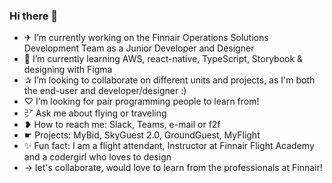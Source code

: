 ### Hi there 👋

- ✈ I’m currently working on the Finnair Operations Solutions Development Team as a Junior Developer and Designer 
- 🌱 I’m currently learning AWS, react-native, TypeScript, Storybook & designing with Figma
- ✰ I’m looking to collaborate on different units and projects, as I'm both the end-user and developer/designer :)
- ♡ I’m looking for pair programming people to learn from!
- ㍐ Ask me about flying or traveling
- ❥ How to reach me: Slack, Teams, e-mail or f2f
- ☛ Projects: MyBid, SkyGuest 2.0, GroundGuest, MyFlight
- ✨ Fun fact: I am a flight attendant, Instructor at Finnair Flight Academy and a codergirl who loves to design
- → let's collaborate, would love to learn from the professionals at Finnair! 
